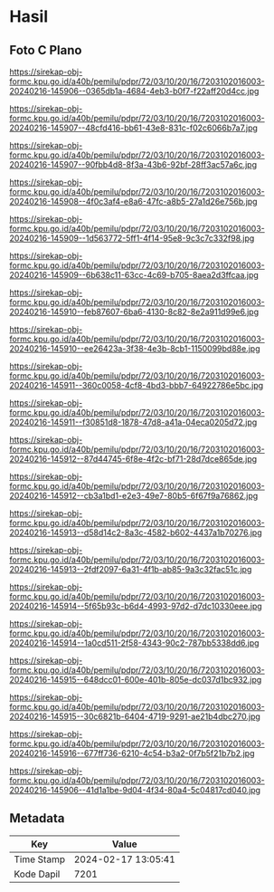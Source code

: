 # Hasil

## Foto C Plano

https://sirekap-obj-formc.kpu.go.id/a40b/pemilu/pdpr/72/03/10/20/16/7203102016003-20240216-145906--0365db1a-4684-4eb3-b0f7-f22aff20d4cc.jpg

https://sirekap-obj-formc.kpu.go.id/a40b/pemilu/pdpr/72/03/10/20/16/7203102016003-20240216-145907--48cfd416-bb61-43e8-831c-f02c6066b7a7.jpg

https://sirekap-obj-formc.kpu.go.id/a40b/pemilu/pdpr/72/03/10/20/16/7203102016003-20240216-145907--90fbb4d8-8f3a-43b6-92bf-28ff3ac57a6c.jpg

https://sirekap-obj-formc.kpu.go.id/a40b/pemilu/pdpr/72/03/10/20/16/7203102016003-20240216-145908--4f0c3af4-e8a6-47fc-a8b5-27a1d26e756b.jpg

https://sirekap-obj-formc.kpu.go.id/a40b/pemilu/pdpr/72/03/10/20/16/7203102016003-20240216-145909--1d563772-5ff1-4f14-95e8-9c3c7c332f98.jpg

https://sirekap-obj-formc.kpu.go.id/a40b/pemilu/pdpr/72/03/10/20/16/7203102016003-20240216-145909--6b638c11-63cc-4c69-b705-8aea2d3ffcaa.jpg

https://sirekap-obj-formc.kpu.go.id/a40b/pemilu/pdpr/72/03/10/20/16/7203102016003-20240216-145910--feb87607-6ba6-4130-8c82-8e2a911d99e6.jpg

https://sirekap-obj-formc.kpu.go.id/a40b/pemilu/pdpr/72/03/10/20/16/7203102016003-20240216-145910--ee26423a-3f38-4e3b-8cb1-1150099bd88e.jpg

https://sirekap-obj-formc.kpu.go.id/a40b/pemilu/pdpr/72/03/10/20/16/7203102016003-20240216-145911--360c0058-4cf8-4bd3-bbb7-64922786e5bc.jpg

https://sirekap-obj-formc.kpu.go.id/a40b/pemilu/pdpr/72/03/10/20/16/7203102016003-20240216-145911--f30851d8-1878-47d8-a41a-04eca0205d72.jpg

https://sirekap-obj-formc.kpu.go.id/a40b/pemilu/pdpr/72/03/10/20/16/7203102016003-20240216-145912--87d44745-6f8e-4f2c-bf71-28d7dce865de.jpg

https://sirekap-obj-formc.kpu.go.id/a40b/pemilu/pdpr/72/03/10/20/16/7203102016003-20240216-145912--cb3a1bd1-e2e3-49e7-80b5-6f67f9a76862.jpg

https://sirekap-obj-formc.kpu.go.id/a40b/pemilu/pdpr/72/03/10/20/16/7203102016003-20240216-145913--d58d14c2-8a3c-4582-b602-4437a1b70276.jpg

https://sirekap-obj-formc.kpu.go.id/a40b/pemilu/pdpr/72/03/10/20/16/7203102016003-20240216-145913--2fdf2097-6a31-4f1b-ab85-9a3c32fac51c.jpg

https://sirekap-obj-formc.kpu.go.id/a40b/pemilu/pdpr/72/03/10/20/16/7203102016003-20240216-145914--5f65b93c-b6d4-4993-97d2-d7dc10330eee.jpg

https://sirekap-obj-formc.kpu.go.id/a40b/pemilu/pdpr/72/03/10/20/16/7203102016003-20240216-145914--1a0cd511-2f58-4343-90c2-787bb5338dd6.jpg

https://sirekap-obj-formc.kpu.go.id/a40b/pemilu/pdpr/72/03/10/20/16/7203102016003-20240216-145915--648dcc01-600e-401b-805e-dc037d1bc932.jpg

https://sirekap-obj-formc.kpu.go.id/a40b/pemilu/pdpr/72/03/10/20/16/7203102016003-20240216-145915--30c6821b-6404-4719-9291-ae21b4dbc270.jpg

https://sirekap-obj-formc.kpu.go.id/a40b/pemilu/pdpr/72/03/10/20/16/7203102016003-20240216-145916--677ff736-6210-4c54-b3a2-0f7b5f21b7b2.jpg

https://sirekap-obj-formc.kpu.go.id/a40b/pemilu/pdpr/72/03/10/20/16/7203102016003-20240216-145906--41d1a1be-9d04-4f34-80a4-5c04817cd040.jpg


## Metadata

| Key        | Value               |
| ---------- | ------------------- |
| Time Stamp | 2024-02-17 13:05:41 |
| Kode Dapil | 7201                |



